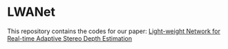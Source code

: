 # LWANet
This repository contains the codes for our paper: [Light-weight Network for Real-time Adaptive Stereo Depth Estimation](https://www.sciencedirect.com/science/article/pii/S0925231221002599) 


